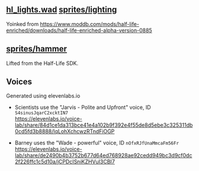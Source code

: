 ## [hl_lights.wad](./hl_lights.wad) [sprites/lighting](./sprites/lighting)
Yoinked from https://www.moddb.com/mods/half-life-enriched/downloads/half-life-enriched-alpha-version-0885

## [sprites/hammer](./sprites/hammer)
Lifted from the Half-Life SDK.

## Voices
Generated using elevenlabs.io

- Scientists use the "Jarvis - Polite and Upfront" voice, ID `S4sinusJqarC2xcktIN7`  
  https://elevenlabs.io/voice-lab/share/84d1ce1da313bce41e4a102b9f392e4f55de8d5ebe3c325311db0cd5fd3b8888/lqLohXchcwzRTndFiOGP

- Barney uses the "Wade - powerful" voice, ID `nOfxRJfUnaMmcaFm56Fr`  
  https://elevenlabs.io/voice-lab/share/de2490b4b3752b677d64ed768928ae92cedd949bc3d9cf0dc2f226ffc1c5d10a/jCPDcISniKZHVuI3CBI7
